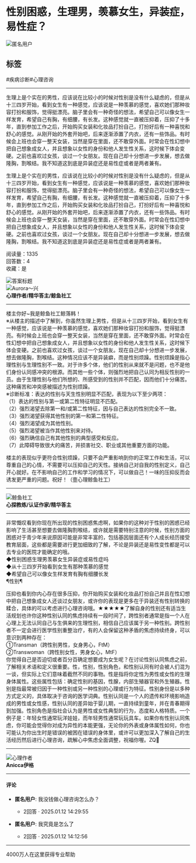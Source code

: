 # 性别困惑，生理男，羡慕女生，异装症，易性症？

![匿名用户](https://ossimg.xinli001.com/20181126/012930b1f5feb6367356431b9eb03a83.jpg!80?x-oss-process=image/resize,w_100) 
## 标签
#疾病诊断#心理咨询

---

生理上是个实在的男性，应该说在比较小的时候对性别是没有什么疑虑的，但是从十三四岁开始，看到女生有一种感觉，应该说是一种羡慕的感觉，喜欢她们那种妆容打扮和服饰，觉得挺漂亮。脑子里会有一种奇怪的想法，希望自己可以像女生一样发育，希望自己有胸，有细腰，有长发。这种感觉就一直被压抑着，压抑了十多年，直到参加工作之后，开始购买女装和化妆品打扮自己，打扮好后有一种喜悦和舒心的感觉。从刚开始的外套开始吧，后来逐渐添置了内衣，还有一些饰品。有时候会上班也会穿一整天女装，当然是穿在里面，还不敢穿外面。时常会在性幻想中把自己想象成女人，并且想象以女性的身份和他人发生性关系，这时候下体会变硬。之前也喜欢过女孩，谈过一个女朋友。现在自己却十分想进一步发展，想去做隆胸，割喉结。我不知道这到底是异装症还是易性症或者是两者兼有。

生理上是个实在的男性，应该说在比较小的时候对性别是没有什么疑虑的，但是从十三四岁开始，看到女生有一种感觉，应该说是一种羡慕的感觉，喜欢她们那种妆容打扮和服饰，觉得挺漂亮。脑子里会有一种奇怪的想法，希望自己可以像女生一样发育，希望自己有胸，有细腰，有长发。这种感觉就一直被压抑着，压抑了十多年，直到参加工作之后，开始购买女装和化妆品打扮自己，打扮好后有一种喜悦和舒心的感觉。从刚开始的外套开始吧，后来逐渐添置了内衣，还有一些饰品。有时候会上班也会穿一整天女装，当然是穿在里面，还不敢穿外面。时常会在性幻想中把自己想象成女人，并且想象以女性的身份和他人发生性关系，这时候下体会变硬。之前也喜欢过女孩，谈过一个女朋友。现在自己却十分想进一步发展，想去做隆胸，割喉结。我不知道这到底是异装症还是易性症或者是两者兼有。

阅读量：1335  
回答数：4  
收藏：是  

![答案标题](//static.xinli001.com/node-website/public/img/answer-title.c2f2273a.png)  
![Aurora～兴](https://ossimg.xinli001.com/20210509/d26d8eec3f7ce2b87db133fae7e37a82.png?x-oss-process=image/resize,w_100)  
**心理作者/精华答主/鲸鱼社工**

---

楼主你好~我是鲸鱼社工鲸落韩！  
※从楼主的描述中了解到，你虽然生理上男性，但是从十三四岁开始，看到女生有一种感觉，应该说是一种羡慕的感觉，喜欢她们那种妆容打扮和服饰，觉得挺漂亮。有时候会上班也会穿一整天女装，当然是穿在里面，还不敢穿外面。时常会在性幻想中把自己想象成女人，并且想象以女性的身份和他人发生性关系，这时候下体会变硬。之前也喜欢过女孩，谈过一个女朋友。现在自己却十分想进一步发展，想去做隆胸，割喉结。这种情况应该不是异装癖，而是性别烦躁。性别烦躁是指心理性别与生理性别不一致。对于许多个体，他们的性别从来就不是问题，也不是他们身份认同感冲突的根源。而其他一些个体，则强烈地把自己认同为相反性别的一员。由于生理性别与他们所想的、所感受到的性别并不匹配，因而他们十分痛苦。这种痛苦和冲突感被描述为性别烦躁。  
※诊断标准：表达的性别与天生性别明显不匹配，表现为以下至少两项：  
（1）表达的性别与第一或第二性特征明显不匹配。  
（2）强烈渴望去除第一和/或第二性特征，因与自己表达的性别完全不一致。  
（3）强烈渴望获得其他性别的第一和第二性特征。  
（4）强烈渴望成为其他性别。  
（5）强烈渴望被当作其他性别来对待。  
（6）强烈确信自己有其他性别的典型感受和反应。  
（7）此障碍导致很大的痛苦，并损害社交、职业或其他重要方面的功能。  

楼主的表现似乎更符合性别烦躁，只要不会严重影响到你的正常工作和生活，可以尊重自己的心情，不需要可以压抑自己的天性。接纳自己对自我的性别定义，自己开心就好。在不影响自己的工作和学习的情况下，可以做自己！一味的压抑反而会诱发更严重的问题。祝好！（壹心理鲸鱼社工）

---

![鲸鱼社工](https://ossimg.xinli001.com/20200408/xinli_5e8d356970ee0.jpg?x-oss-process=image/resize,w_100)  
**心探教练/认证作家/精华答主**

---

非常慨叹看到你现在所出现的性别困惑焦虑啊，如果你的这种对于性别的困惑已经影响了生活甚至想要去做隆胸割喉结，或许就是需要特别注意的时候，性别方面的困惑对于青少年来说原因可能是非常丰富的，包括基因层面还有个人成长经历接受教育层面，这些都是需要进行更加细致的了解，不论是异装还是易性变性都是可以去专业的医院才能确定的哦。  
◆性别困惑生理男羡慕女生异装症或易性症吗  
◆从十三四岁开始看到女生有那种羡慕的感觉  
◆希望自己可以像女生样发育有胸有细腰长发  
¶性别¶  

压抑也看到你内心存在很多压抑，你开始购买女装和化妆品打扮自己并且在性幻想中把自己想象成女人还谈过女朋友，或许你的表现是更多在于异装还有性别转换的糅合，具体的可以考虑进行心理咨询哦。★★★★★了解自身的性别还有适当生活规划也许你这种性别认同的焦虑持续有一段时间了，跨性别者通常是指一个人在心理上无法认同自己与生俱来的生理性别，相信自己应该属于另一种性别。跨性别者不一定会进行医学性别重整治疗，有的人会保留这种矛盾的焦虑持续终身，可以意识到两种存在：  
①Transman（跨性别男性，女身男心，FtM）  
②Transwoman（跨性别女性，男身女心，MtF）  
你觉得自己是否迫切或者百分百确定想要成为女生呢？在讨论性别认同焦虑之前，了解相关术语和定义很重要。性，性别，性别角色，和性别认同有时会被人们混为一谈，但实际上它们意味着截然不同的事物。性是指将你定性为男性或女性的生理身体属性。这些属性包括：确定性别的基因，性腺，内部生殖器官和外生殖器。性别是指最常被归因于一种性别或另一种性别的心理或行为特征。性别身份是以多种方式定义的，具体取决于咨询的医学词典。性别认同是一个人的遗传和环境影响造成的男性或女性感，性别认同的差异始于婴儿期，一直持续到童年，并在青春期得到加强。性别角色是指社会认为是男性或女性典型的行为，态度和人格特质。一个例子是：年轻女性通常玩洋娃娃，而年轻男性通常玩玩具车。如果你有性别认同焦虑，你可能会觉得你对成为异性的本能更强，无论你的外表或身体属性如何，你也可能认为你出生时是错误的被困在错误的身体里，或许可以更加深入了解自己的生活经历然后进行心理咨询，疏解心中焦虑全面调整，祝福你喔。ZQ🐬

---

![心理作者](https://images.xinli001.com/public/picture/20240227/f874cc8d5fdb4a0095374365c8be2497.png)  
**Anicca伊格**  

---

#### 评论

- **匿名用户**: 我没钱做心理咨询怎么办？  
    - 2回答 · 2025.01.12 14:29:55  
 
- **匿名用户**: 我究竟是怎么了  
    - 2回答 · 2025.01.12 14:12:56  
 

---

4000万人在这里获得专业帮助
<!-- tcd_original_link https://m.xinli001.com/qa/100720940 -->
